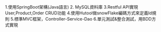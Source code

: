 1.使用SpringBoot架構(Java語言) 
2. MySQL資料庫
3.Restful API實現User,Product,Order CRUD功能
4.使用Hutool做snowFlake編碼方式來定義Id規則
5.標準MVC框架，Controller-Service-Dao
6.單元測試&整合測試，用BDD方式實現

